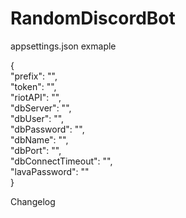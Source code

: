 # RandomDiscordBot

appsettings.json exmaple

{<br />
  "prefix": "", <br />
  "token": "", <br />
  "riotAPI": "", <br />
  "dbServer": "", <br />
  "dbUser": "", <br />
  "dbPassword": "", <br />
  "dbName": "", <br />
  "dbPort": "", <br />
  "dbConnectTimeout": "", <br />
  "lavaPassword": "" <br />
}

Changelog 
